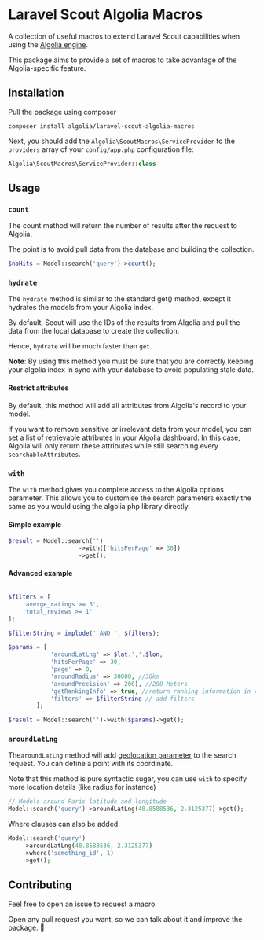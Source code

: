 # Laravel Scout Algolia Macros

A collection of useful macros to extend Laravel Scout capabilities when using the [Algolia engine](https://laravel.com/docs/5.4/scout#driver-prerequisites).

This package aims to provide a set of macros to take advantage of the
Algolia-specific feature.


## Installation

Pull the package using composer

```
composer install algolia/laravel-scout-algolia-macros
```

Next, you should add the `Algolia\ScoutMacros\ServiceProvider` to the `providers`
array of your `config/app.php` configuration file:

```php
Algolia\ScoutMacros\ServiceProvider::class
```


## Usage

### `count`

The count method will return the number of results after the request to Algolia.

The point is to avoid pull data from the database and building the collection.

```php
$nbHits = Model::search('query')->count();
```

### `hydrate`

The `hydrate` method is similar to the standard get() method, except it hydrates the models from your Algolia index.

By default, Scout will use the IDs of the results from Algolia and pull the data from the local database to create the collection.

Hence, `hydrate` will be much faster than `get`.


**Note**: By using this method you must be sure that you are correctly keeping your algolia index in sync with your database
to avoid populating stale data.

#### Restrict attributes

By default, this method will add all attributes from Algolia's record to your model. 

If you want to remove sensitive or irrelevant data from your model, you can set a list of retrievable attributes in your Algolia dashboard. In this case, Algolia will only return these attributes while still searching every `searchableAttributes`.

### `with`

The `with` method gives you complete access to the Algolia options parameter. This allows you
to customise the search parameters exactly the same as you would using the algolia php library directly.

#### Simple example

```php
$result = Model::search('')
					->with(['hitsPerPage' => 30])
					->get();
```

#### Advanced example

```php

$filters = [
    'averge_ratings >= 3',
    'total_reviews >= 1'
];

$filterString = implode(' AND ', $filters);

$params = [
            'aroundLatLng' => $lat.','.$lon,
            'hitsPerPage' => 30,
            'page' => 0,
            'aroundRadius' => 30000, //30km
            'aroundPrecision' => 200), //200 Meters
            'getRankingInfo' => true, //return ranking information in results
            'filters' => $filterString // add filters
        ];

$result = Model::search('')->with($params)->get();

```


### `aroundLatLng`

The`aroundLatLng` method will add [geolocation parameter](1) to the search request. You
can define a point with its coordinate.

Note that this method is pure syntactic sugar, you can use `with` to specify more location details (like radius for instance)

```php
// Models around Paris latitude and longitude
Model::search('query')->aroundLatLng(48.8588536, 2.3125377)->get();
```

Where clauses can also be added

```php
Model::search('query')
    ->aroundLatLng(48.8588536, 2.3125377)
    ->where('something_id', 1)
    ->get();
```


## Contributing

Feel free to open an issue to request a macro.

Open any pull request you want, so we can talk about it and improve the package. :tada:

[1]: https://www.algolia.com/doc/guides/geo-search/geo-search-overview/
